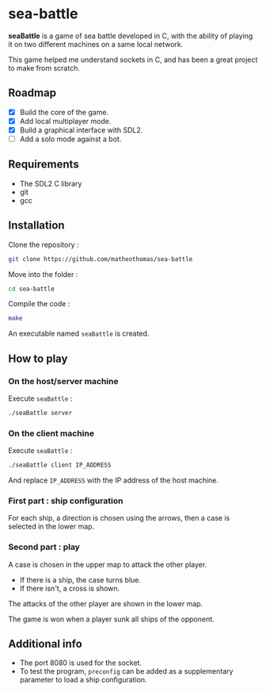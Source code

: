 # sea-battle

**seaBattle** is a game of sea battle developed in C, with the ability of playing it on two different machines on a same local network.

This game helped me understand sockets in C, and has been a great project to make from scratch.

## Roadmap
- [x] Build the core of the game.
- [x] Add local multiplayer mode.
- [x] Build a graphical interface with SDL2.
- [ ] Add a solo mode against a bot.

## Requirements
- The SDL2 C library
- git
- gcc

## Installation 
Clone the repository :
```bash
git clone https://github.com/matheothomas/sea-battle
```

Move into the folder :
```bash
cd sea-battle
```

Compile the code :
```bash
make
```
An executable named `seaBattle` is created.

## How to play

### On the host/server machine
Execute `seaBattle` :
```bash
./seaBattle server
```

### On the client machine
Execute `seaBattle` :
```bash
./seaBattle client IP_ADDRESS
```
And replace `IP_ADDRESS` with the IP address of the host machine.

### First part : ship configuration
For each ship, a direction is chosen using the arrows, then a case is selected in the lower map.

### Second part : play
A case is chosen in the upper map to attack the other player.
- If there is a ship, the case turns blue.
- If there isn't, a cross is shown.

The attacks of the other player are shown in the lower map.

The game is won when a player sunk all ships of the opponent.


## Additional info
- The port 8080 is used for the socket.
- To test the program, `preconfig` can be added as a supplementary parameter to load a ship configuration.
